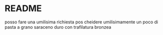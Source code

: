 # README
posso fare una umilisima richiesta pos cheidere umilisimamente un poco di pasta a grano saraceno duro con trafilatura bronzea
